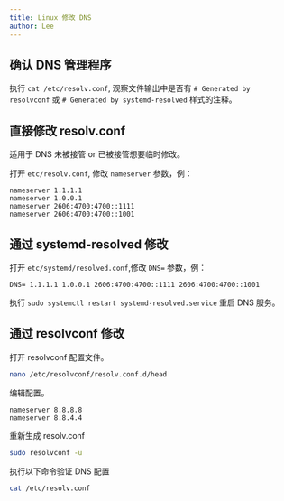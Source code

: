 ```yaml
---
title: Linux 修改 DNS
author: Lee
---
```


## 确认 DNS 管理程序

执行 `cat /etc/resolv.conf`, 观察文件输出中是否有 `# Generated by resolvconf` 或 `# Generated by systemd-resolved` 样式的注释。

## 直接修改 resolv.conf

适用于 DNS 未被接管 or 已被接管想要临时修改。

打开 `etc/resolv.conf`, 修改 `nameserver` 参数，例：

```text
nameserver 1.1.1.1
nameserver 1.0.0.1
nameserver 2606:4700:4700::1111
nameserver 2606:4700:4700::1001
```

## 通过 systemd-resolved 修改

打开 `etc/systemd/resolved.conf`,修改 `DNS=` 参数，例：

```text
DNS= 1.1.1.1 1.0.0.1 2606:4700:4700::1111 2606:4700:4700::1001
```

执行 `sudo systemctl restart systemd-resolved.service` 重启 DNS 服务。

## 通过 resolvconf 修改

打开 resolvconf 配置文件。

```bash
nano /etc/resolvconf/resolv.conf.d/head
```

编辑配置。

```text
nameserver 8.8.8.8
nameserver 8.8.4.4
```

重新生成 resolv.conf

```bash
sudo resolvconf -u
```

执行以下命令验证 DNS 配置

```bash
cat /etc/resolv.conf
```
